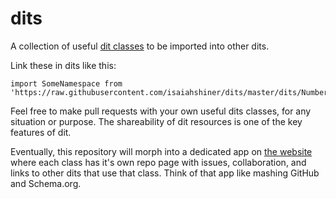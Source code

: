 # dits
A collection of useful [dit classes](https://github.com/isaiahshiner/dit-cli) to be imported into other dits.

Link these in dits like this:

    import SomeNamespace from 'https://raw.githubusercontent.com/isaiahshiner/dits/master/dits/Number.dit';

Feel free to make pull requests with your own useful dits classes, for any situation or purpose. The shareability of dit resources is one of the key features of dit.

Eventually, this repository will morph into a dedicated app on [the website](https://www.ditabase.io/) where each class has it's own repo page with issues, collaboration, and links to other dits that use that class. Think of that app like mashing GitHub and Schema.org.
